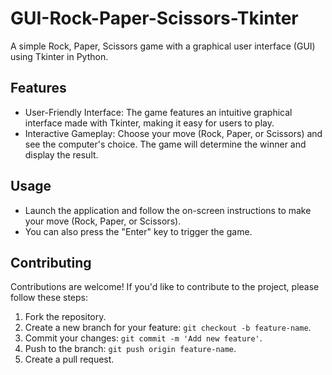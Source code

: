 # GUI-Rock-Paper-Scissors-Tkinter
A simple Rock, Paper, Scissors game with a graphical user interface (GUI) using Tkinter in Python.

## Features

- User-Friendly Interface: The game features an intuitive graphical interface made with Tkinter, making it easy for users to play.
- Interactive Gameplay: Choose your move (Rock, Paper, or Scissors) and see the computer's choice. The game will determine the winner and display the result.

## Usage

- Launch the application and follow the on-screen instructions to make your move (Rock, Paper, or Scissors).
- You can also press the "Enter" key to trigger the game.

## Contributing

Contributions are welcome! If you'd like to contribute to the project, please follow these steps:
1. Fork the repository.
2. Create a new branch for your feature: `git checkout -b feature-name`.
3. Commit your changes: `git commit -m 'Add new feature'`.
4. Push to the branch: `git push origin feature-name`.
5. Create a pull request.

